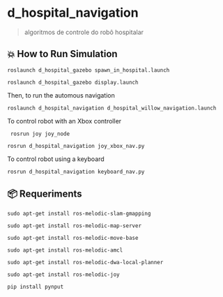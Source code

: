 # d_hospital_navigation
> algoritmos de controle do robô hospitalar

## 💥 How to Run Simulation

```
roslaunch d_hospital_gazebo spawn_in_hospital.launch
```

```
roslaunch d_hospital_gazebo display.launch
```

Then, to run the automous navigation
```
roslaunch d_hospital_navigation d_hospital_willow_navigation.launch
```

To control robot with an Xbox controller
```
 rosrun joy joy_node
```
```
rosrun d_hospital_navigation joy_xbox_nav.py
```

To control robot using a keyboard
```
rosrun d_hospital_navigation keyboard_nav.py
```



## 📦 Requeriments

```
sudo apt-get install ros-melodic-slam-gmapping
```

```
sudo apt-get install ros-melodic-map-server
```

```
sudo apt-get install ros-melodic-move-base
```

```
sudo apt-get install ros-melodic-amcl
```

```
sudo apt-get install ros-melodic-dwa-local-planner
```

```
sudo apt-get install ros-melodic-joy
```

```
pip install pynput
```

